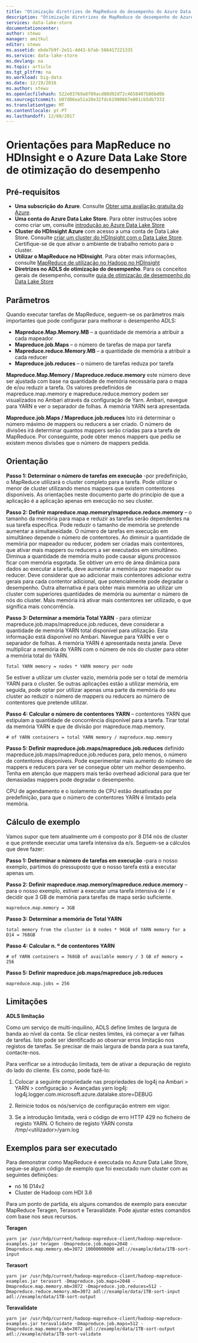 ```yaml
---
title: "Otimização diretrizes de MapReduce do desempenho do Azure Data Lake Store | Microsoft Docs"
description: "Otimização diretrizes de MapReduce do desempenho do Azure Data Lake Store"
services: data-lake-store
documentationcenter: 
author: stewu
manager: amitkul
editor: stewu
ms.assetid: ebde7b9f-2e51-4d43-b7ab-566417221335
ms.service: data-lake-store
ms.devlang: na
ms.topic: article
ms.tgt_pltfrm: na
ms.workload: big-data
ms.date: 12/19/2016
ms.author: stewu
ms.openlocfilehash: 522e03769a8f09acd88d92d72c4658407b86bd0b
ms.sourcegitcommit: b07d06ea51a20e32fdc61980667e801cb5db7333
ms.translationtype: MT
ms.contentlocale: pt-PT
ms.lasthandoff: 12/08/2017
---
```

# <a name="performance-tuning-guidance-for-mapreduce-on-hdinsight-and-azure-data-lake-store"></a>Orientações para MapReduce no HDInsight e o Azure Data Lake Store de otimização do desempenho


## <a name="prerequisites"></a>Pré-requisitos

* **Uma subscrição do Azure**. Consulte [Obter uma avaliação gratuita do Azure](https://azure.microsoft.com/pricing/free-trial/).
* **Uma conta do Azure Data Lake Store**. Para obter instruções sobre como criar um, consulte [introdução ao Azure Data Lake Store](data-lake-store-get-started-portal.md)
* **Cluster do HDInsight Azure** com acesso a uma conta de Data Lake Store. Consulte [criar um cluster do HDInsight com o Data Lake Store](data-lake-store-hdinsight-hadoop-use-portal.md). Certifique-se de que ativar o ambiente de trabalho remoto para o cluster.
* **Utilizar o MapReduce no HDInsight**.  Para obter mais informações, consulte [MapReduce de utilização no Hadoop no HDInsight](https://docs.microsoft.com/azure/hdinsight/hdinsight-use-mapreduce)  
* **Diretrizes no ADLS de otimização do desempenho**.  Para os conceitos gerais de desempenho, consulte [guia de otimização de desempenho do Data Lake Store](https://docs.microsoft.com/azure/data-lake-store/data-lake-store-performance-tuning-guidance)  

## <a name="parameters"></a>Parâmetros

Quando executar tarefas de MapReduce, seguem-se os parâmetros mais importantes que pode configurar para melhorar o desempenho ADLS:

* **Mapreduce.Map.Memory.MB** – a quantidade de memória a atribuir a cada mapeador
* **Mapreduce.job.Maps** – o número de tarefas de mapa por tarefa
* **Mapreduce.reduce.Memory.MB** – a quantidade de memória a atribuir a cada reducer
* **Mapreduce.job.reduces** – o número de tarefas reduza por tarefa

**Mapreduce.Map.Memory / Mapreduce.reduce.memory** este número deve ser ajustada com base na quantidade de memória necessária para o mapa de e/ou reduzir a tarefa.  Os valores predefinidos de mapreduce.map.memory e mapreduce.reduce.memory podem ser visualizados no Ambari através da configuração de Yarn.  Ambari, navegue para YARN e ver o separador de folhas.  A memória YARN será apresentada.  

**Mapreduce.job.Maps / Mapreduce.job.reduces** Isto irá determinar o número máximo de mappers ou reducers a ser criado.  O número de divisões irá determinar quantos mappers serão criadas para a tarefa de MapReduce.  Por conseguinte, pode obter menos mappers que pediu se existem menos divisões que o número de mappers pedida.       

## <a name="guidance"></a>Orientação

**Passo 1: Determinar o número de tarefas em execução** -por predefinição, o MapReduce utilizará o cluster completo para a tarefa.  Pode utilizar o menor de cluster utilizando menos mappers que existem contentores disponíveis.  As orientações neste documento parte do princípio de que a aplicação é a aplicação apenas em execução no seu cluster.      

**Passo 2: Definir mapreduce.map.memory/mapreduce.reduce.memory** – o tamanho da memória para mapa e reduzir as tarefas serão dependentes na sua tarefa específica.  Pode reduzir o tamanho de memória se pretende aumentar a simultaneidade.  O número de tarefas em execução em simultâneo depende o número de contentores.  Ao diminuir a quantidade de memória por mapeador ou reducer, podem ser criadas mais contentores, que ativar mais mappers ou reducers a ser executados em simultâneo.  Diminua a quantidade de memória muito pode causar alguns processos ficar com memória esgotada.  Se obtiver um erro de área dinâmica para dados ao executar a tarefa, deve aumentar a memória por mapeador ou reducer.  Deve considerar que ao adicionar mais contentores adicionar extra gerais para cada contentor adicional, que potencialmente pode degradar o desempenho.  Outra alternativa é para obter mais memória ao utilizar um cluster com superiores quantidades de memória ou aumentar o número de nós do cluster.  Mais memória irá ativar mais contentores ser utilizado, o que significa mais concorrência.  

**Passo 3: Determinar a memória Total YARN** - para otimizar mapreduce.job.maps/mapreduce.job.reduces, deve considerar a quantidade de memória YARN total disponível para utilização.  Esta informação está disponível no Ambari.  Navegue para YARN e ver o separador de folhas.  A memória YARN é apresentada nesta janela.  Deve multiplicar a memória do YARN com o número de nós do cluster para obter a memória total do YARN.

    Total YARN memory = nodes * YARN memory per node
Se estiver a utilizar um cluster vazio, memória pode ser o total de memória YARN para o cluster.  Se outras aplicações estão a utilizar memória, em seguida, pode optar por utilizar apenas uma parte da memória do seu cluster ao reduzir o número de mappers ou reducers ao número de contentores que pretende utilizar.  

**Passo 4: Calcular o número de contentores YARN** – contentores YARN que estipulam a quantidade de concorrência disponível para a tarefa.  Tirar total da memória YARN e que de divisão por mapreduce.map.memory.  

    # of YARN containers = total YARN memory / mapreduce.map.memory

**Passo 5: Definir mapreduce.job.maps/mapreduce.job.reduces** definido mapreduce.job.maps/mapreduce.job.reduces para, pelo menos, o número de contentores disponíveis.  Pode experimentar mais aumento do número de mappers e reducers para ver se consegue obter um melhor desempenho.  Tenha em atenção que mappers mais terão overhead adicional para que ter demasiadas mappers pode degradar o desempenho.  

CPU de agendamento e o isolamento de CPU estão desativadas por predefinição, para que o número de contentores YARN é limitado pela memória.

## <a name="example-calculation"></a>Cálculo de exemplo

Vamos supor que tem atualmente um é composto por 8 D14 nós de cluster e que pretende executar uma tarefa intensiva da e/s.  Seguem-se a cálculos que deve fazer:

**Passo 1: Determinar o número de tarefas em execução** -para o nosso exemplo, partimos do pressuposto que o nosso tarefa está a executar apenas um.  

**Passo 2: Definir mapreduce.map.memory/mapreduce.reduce.memory** – para o nosso exemplo, estiver a executar uma tarefa intensiva de i / e decidir que 3 GB de memória para tarefas de mapa serão suficiente.

    mapreduce.map.memory = 3GB
**Passo 3: Determinar a memória de Total YARN**

    total memory from the cluster is 8 nodes * 96GB of YARN memory for a D14 = 768GB
**Passo 4: Calcular n. º de contentores YARN**

    # of YARN containers = 768GB of available memory / 3 GB of memory =   256

**Passo 5: Definir mapreduce.job.maps/mapreduce.job.reduces**

    mapreduce.map.jobs = 256

## <a name="limitations"></a>Limitações

**ADLS limitação**

Como um serviço de multi-inquilino, ADLS define limites de largura de banda ao nível da conta.  Se clicar nestes limites, irá começar a ver falhas de tarefas. Isto pode ser identificado ao observar erros limitação nos registos de tarefas.  Se precisar de mais largura de banda para a sua tarefa, contacte-nos.   

Para verificar se a introdução limitada, tem de ativar a depuração de registo do lado do cliente. Eis como, pode fazê-lo:

1. Colocar a seguinte propriedade nas propriedades de log4j na Ambari > YARN > configuração > Avançadas yarn log4j: log4j.logger.com.microsoft.azure.datalake.store=DEBUG

2. Reinicie todos os nós/serviço de configuração entrem em vigor.

3. Se a introdução limitada, verá o código de erro HTTP 429 no ficheiro de registo YARN. O ficheiro de registo YARN consta /tmp/&lt;utilizador&gt;/yarn.log

## <a name="examples-to-run"></a>Exemplos para ser executado

Para demonstrar como MapReduce é executada no Azure Data Lake Store, segue-se algum código de exemplo que foi executado num cluster com as seguintes definições:

* nó 16 D14v2
* Cluster de Hadoop com HDI 3.6

Para um ponto de partida, eis alguns comandos de exemplo para executar MapReduce Teragen, Terasort e Teravalidate.  Pode ajustar estes comandos com base nos seus recursos.

**Teragen**

    yarn jar /usr/hdp/current/hadoop-mapreduce-client/hadoop-mapreduce-examples.jar teragen -Dmapreduce.job.maps=2048 -Dmapreduce.map.memory.mb=3072 10000000000 adl://example/data/1TB-sort-input

**Terasort**

    yarn jar /usr/hdp/current/hadoop-mapreduce-client/hadoop-mapreduce-examples.jar terasort -Dmapreduce.job.maps=2048 -Dmapreduce.map.memory.mb=3072 -Dmapreduce.job.reduces=512 -Dmapreduce.reduce.memory.mb=3072 adl://example/data/1TB-sort-input adl://example/data/1TB-sort-output

**Teravalidate**

    yarn jar /usr/hdp/current/hadoop-mapreduce-client/hadoop-mapreduce-examples.jar teravalidate -Dmapreduce.job.maps=512 -Dmapreduce.map.memory.mb=3072 adl://example/data/1TB-sort-output adl://example/data/1TB-sort-validate
